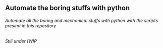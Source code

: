 ## Automate the boring stuffs with python
###### Automate all the boring and mechanical stuffs with python with the scripts present in this repository

###### Still under [WIP
